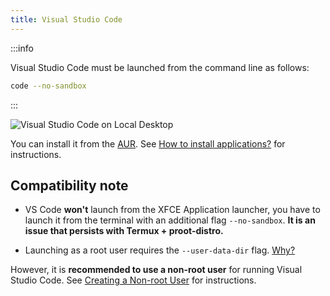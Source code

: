 ```yaml
---
title: Visual Studio Code
---
```


:::info

Visual Studio Code must be launched from the command line as follows:

```bash
code --no-sandbox
```

:::

![Visual Studio Code on Local Desktop](/img/vscode.webp)

You can install it from the [AUR](https://aur.archlinux.org/). See [How to install applications?](/docs/user/getting-started#how-to-install-applications) for instructions.

## Compatibility note

- VS Code **won't** launch from the XFCE Application launcher, you have to launch it from the terminal with an additional flag `--no-sandbox`. **It is an issue that persists with Termux + proot-distro.**

- Launching as a root user requires the `--user-data-dir` flag. [Why?](https://stackoverflow.com/a/70453798)

However, it is **recommended to use a non-root user** for running Visual Studio Code. See [Creating a Non-root User](/docs/user/2-creating-a-non-root-user.md) for instructions.
